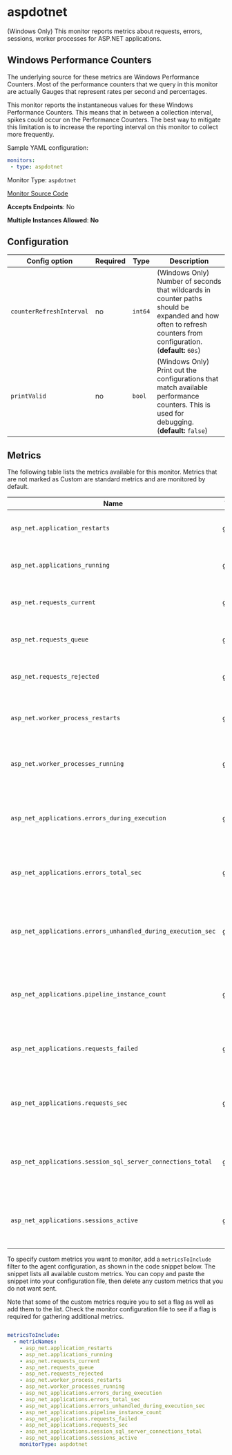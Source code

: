 <!--- GENERATED BY gomplate from scripts/docs/monitor-page.md.tmpl --->

# aspdotnet

(Windows Only) This monitor reports metrics about requests, errors, sessions,
worker processes for ASP.NET applications.

## Windows Performance Counters
The underlying source for these metrics are Windows Performance Counters.
Most of the performance counters that we query in this monitor are actually Gauges
that represent rates per second and percentages.

This monitor reports the instantaneous values for these Windows Performance Counters.
This means that in between a collection interval, spikes could occur on the
Performance Counters.  The best way to mitigate this limitation is to increase
the reporting interval on this monitor to collect more frequently.

Sample YAML configuration:

```yaml
monitors:
 - type: aspdotnet
```


Monitor Type: `aspdotnet`

[Monitor Source Code](https://github.com/signalfx/signalfx-agent/tree/master/internal/monitors/aspdotnet)

**Accepts Endpoints**: No

**Multiple Instances Allowed**: **No**

## Configuration

| Config option | Required | Type | Description |
| --- | --- | --- | --- |
| `counterRefreshInterval` | no | `int64` | (Windows Only) Number of seconds that wildcards in counter paths should be expanded and how often to refresh counters from configuration. (**default:** `60s`) |
| `printValid` | no | `bool` | (Windows Only) Print out the configurations that match available performance counters.  This is used for debugging. (**default:** `false`) |




## Metrics

The following table lists the metrics available for this monitor. Metrics that are not marked as Custom are standard metrics and are monitored by default.

| Name | Type | Custom | Description |
| ---  | ---  | ---    | ---         |
| `asp_net.application_restarts` | gauge | X | Count of ASP.NET application restarts. |
| `asp_net.applications_running` | gauge | X | Number of running ASP.NET applications. |
| `asp_net.requests_current` | gauge | X | Current number of ASP.NET requests. |
| `asp_net.requests_queue` | gauge | X | Number of queued ASP.NET requests. |
| `asp_net.requests_rejected` | gauge | X | Count of rejected ASP.NET requests. |
| `asp_net.worker_process_restarts` | gauge | X | Count of ASP.NET worker process restarts. |
| `asp_net.worker_processes_running` | gauge | X | Number of running ASP.NET worker processes. |
| `asp_net_applications.errors_during_execution` | gauge | X | Count of errors encountered by ASP.NET application durring execution. |
| `asp_net_applications.errors_total_sec` | gauge | X | Error rate per second for the given ASP.NET application. |
| `asp_net_applications.errors_unhandled_during_execution_sec` | gauge | X | Unhandled error rate per second countered while an ASP.NET application is running. |
| `asp_net_applications.pipeline_instance_count` | gauge | X | Number of instances in the ASP.NET application pipeline. |
| `asp_net_applications.requests_failed` | gauge | X | Count of failed requests in the ASP.NET application |
| `asp_net_applications.requests_sec` | gauge | X | Rate of requests in the ASP.NET application per second. |
| `asp_net_applications.session_sql_server_connections_total` | gauge | X | Number of connections to microsoft sql server by an ASP.NET application. |
| `asp_net_applications.sessions_active` | gauge | X | Number of active sessions in the ASP.NET application. |


To specify custom metrics you want to monitor, add a `metricsToInclude` filter
to the agent configuration, as shown in the code snippet below. The snippet
lists all available custom metrics. You can copy and paste the snippet into
your configuration file, then delete any custom metrics that you do not want
sent.

Note that some of the custom metrics require you to set a flag as well as add
them to the list. Check the monitor configuration file to see if a flag is
required for gathering additional metrics.

```yaml

metricsToInclude:
  - metricNames:
    - asp_net.application_restarts
    - asp_net.applications_running
    - asp_net.requests_current
    - asp_net.requests_queue
    - asp_net.requests_rejected
    - asp_net.worker_process_restarts
    - asp_net.worker_processes_running
    - asp_net_applications.errors_during_execution
    - asp_net_applications.errors_total_sec
    - asp_net_applications.errors_unhandled_during_execution_sec
    - asp_net_applications.pipeline_instance_count
    - asp_net_applications.requests_failed
    - asp_net_applications.requests_sec
    - asp_net_applications.session_sql_server_connections_total
    - asp_net_applications.sessions_active
    monitorType: aspdotnet
```




